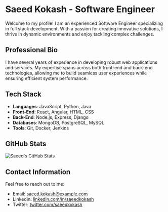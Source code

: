 # Saeed Kokash - Software Engineer

Welcome to my profile! I am an experienced Software Engineer specializing in full stack development. With a passion for creating innovative solutions, I thrive in dynamic environments and enjoy tackling complex challenges.

## Professional Bio
I have several years of experience in developing robust web applications and services. My expertise spans across both front-end and back-end technologies, allowing me to build seamless user experiences while ensuring efficient system performance.

## Tech Stack
- **Languages**: JavaScript, Python, Java
- **Front-End**: React, Angular, HTML, CSS
- **Back-End**: Node.js, Express, Django
- **Databases**: MongoDB, PostgreSQL, MySQL
- **Tools**: Git, Docker, Jenkins

## GitHub Stats
![Saeed's GitHub Stats](https://github-readme-stats.vercel.app/api?username=SaeedKokash&show_icons=true&hide_title=true&count_private=true)

## Contact Information
Feel free to reach out to me:
- Email: saeed.kokash@example.com
- LinkedIn: [linkedin.com/in/saeedkokash](https://linkedin.com/in/saeedkokash)
- Twitter: [twitter.com/saeedkokash](https://twitter.com/saeedkokash)